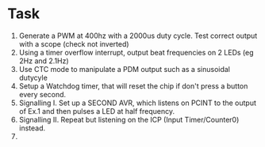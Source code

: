 # Task

1. Generate a PWM at 400hz with a 2000us duty cycle. Test correct output with a scope (check not inverted)
2. Using a timer overflow interrupt, output beat frequencies on 2 LEDs (eg 2Hz and 2.1Hz)
3. Use CTC mode to manipulate a PDM output such as a sinusoidal dutycyle
4. Setup a Watchdog timer, that will reset the chip if don't press a button every second.
5. Signalling I. Set up a SECOND AVR, which listens on PCINT to the output of Ex.1 and then pulses a LED at half frequency.
6. Signalling II. Repeat but listening on the ICP (Input Timer/Counter0) instead.
7. 
